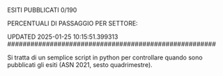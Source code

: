 ESITI PUBBLICATI 0/190 

PERCENTUALI DI PASSAGGIO PER SETTORE:

UPDATED 2025-01-25 10:15:51.399313
###################################################### 

Si tratta di un semplice script in python per controllare quando sono pubblicati gli esiti (ASN 2021, sesto quadrimestre).

